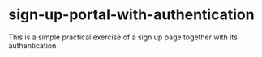 # sign-up-portal-with-authentication
This is a simple practical exercise of a sign up page together with its authentication
